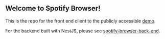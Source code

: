 ## Welcome to Spotify Browser!

This is the repo for the front end client to the publicly accessible [demo](https://justin-yee-spotify-browser-front-end.netlify.app).

For the backend built with NestJS, please see [spotify-browser-back-end](https://github.com/butteredcorn/spotify-browser-back-end).
